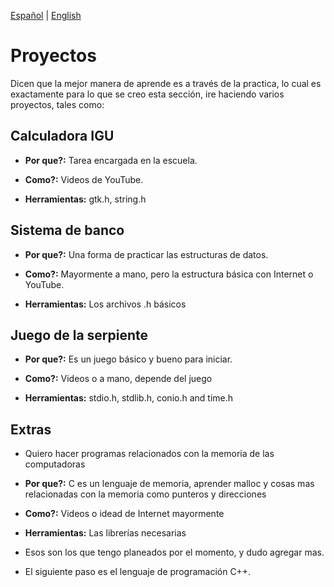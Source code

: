 [Español](Project-es.md) | [English](Project.md)
# Proyectos

Dicen que la mejor manera de aprende es a través de la practica, lo cual es
exactamente para lo que se creo esta sección, ire haciendo varios proyectos,
tales como:

## Calculadora IGU

- **Por que?:** Tarea encargada en la escuela.

- **Como?:** Videos de YouTube.

- **Herramientas:** gtk.h, string.h

## Sistema de banco

- **Por que?:** Una forma de practicar las estructuras de datos.

- **Como?:** Mayormente a mano, pero la estructura básica con Internet o YouTube.

- **Herramientas:** Los archivos .h básicos

## Juego de la serpiente

- **Por que?:** Es un juego básico y bueno para iniciar.

- **Como?:** Videos o a mano, depende del juego

- **Herramientas:** stdio.h, stdlib.h, conio.h and time.h

## Extras

- Quiero hacer programas relacionados con la memoria de las computadoras 

- **Por que?:** C es un lenguaje de memoria, aprender malloc y cosas mas 
relacionadas con la memoria como punteros y direcciones

- **Como?:** Videos o idead de Internet mayormente

- **Herramientas:** Las librerías necesarias

- Esos son los que tengo planeados por el momento, y dudo agregar mas.

- El siguiente paso es el lenguaje de programación C++.
